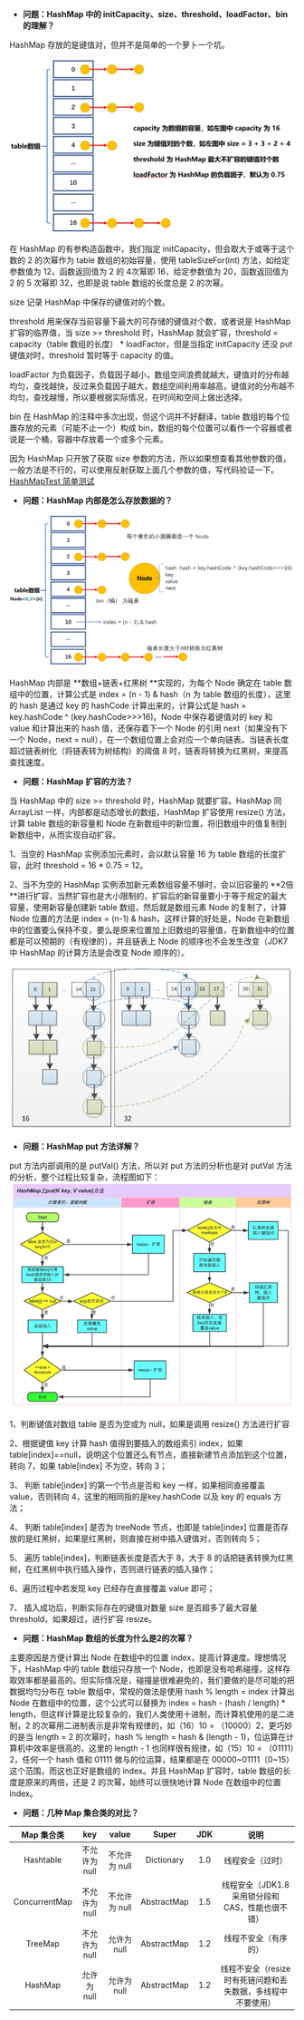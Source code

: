 - **问题：HashMap 中的 initCapacity、size、threshold、loadFactor、bin 的理解？**

HashMap 存放的是键值对，但并不是简单的一个萝卜一个坑。

![HashMap概念](./images/HashMap概念.png)

在 HashMap 的有参构造函数中，我们指定 initCapacity，但会取大于或等于这个数的 2 的次幂作为 table 数组的初始容量，使用 tableSizeFor(int) 方法，如给定参数值为 12，函数返回值为 2 的 4次幂即 16，给定参数值为 20，函数返回值为 2 的 5 次幂即 32，也即是说 table 数组的长度总是 2 的次幂。

size 记录 HashMap 中保存的键值对的个数。

threshold 用来保存当前容量下最大的可存储的键值对个数，或者说是 HashMap 扩容的临界值，当 size >= threshold 时，HashMap 就会扩容，threshold = capacity（table 数组的长度） * loadFactor，但是当指定 initCapacity 还没 put 键值对时，threshold 暂时等于 capacity 的值。

loadFactor 为负载因子，负载因子越小，数组空间浪费就越大，键值对的分布越均匀，查找越快，反过来负载因子越大，数组空间利用率越高，键值对的分布越不均匀，查找越慢，所以要根据实际情况，在时间和空间上做出选择。

bin 在 HashMap 的注释中多次出现，但这个词并不好翻译，table 数组的每个位置存放的元素（可能不止一个）构成 bin，数组的每个位置可以看作一个容器或者说是一个桶，容器中存放着一个或多个元素。

因为 HashMap 只开放了获取 size 参数的方法，所以如果想查看其他参数的值，一般方法是不行的，可以使用反射获取上面几个参数的值，写代码验证一下。[HashMapTest 简单测试](/测试代码/Java集合知识/HashMapTest/HashMapTest.java)


- **问题：HashMap 内部是怎么存放数据的？**

![HashMap内部结构](./images/HashMap内部结构.png)

HashMap 内部是 **数组+链表+红黑树 **实现的，为每个 Node 确定在 table 数组中的位置，计算公式是 index = (n - 1) & hash（n 为 table 数组的长度），这里的 hash 是通过 key 的 hashCode 计算出来的，计算公式是 hash = key.hashCode ^ (key.hashCode>>>16)。Node 中保存着键值对的 key 和 value 和计算出来的 hash 值，还保存着下一个 Node 的引用 next（如果没有下一个 Node，next = null），在一个数组位置上会对应一个单向链表。当链表长度超过链表树化（将链表转为树结构）的阈值 8 时，链表将转换为红黑树，来提高查找速度。


- **问题：HashMap 扩容的方法？**

当 HashMap 中的 size >= threshold 时，HashMap 就要扩容。HashMap 同 ArrayList 一样，内部都是动态增长的数组，HashMap 扩容使用 resize() 方法，计算 table 数组的新容量和 Node 在新数组中的新位置，将旧数组中的值复制到新数组中，从而实现自动扩容。

1、当空的 HashMap 实例添加元素时，会以默认容量 16 为 table 数组的长度扩容，此时 threshold = 16 * 0.75 = 12。

2、当不为空的 HashMap 实例添加新元素数组容量不够时，会以旧容量的 **2倍 **进行扩容，当然扩容也是大小限制的，扩容后的新容量要小于等于规定的最大容量，使用新容量创建新 table 数组，然后就是数组元素 Node 的复制了，计算 Node 位置的方法是 index = (n-1) & hash，这样计算的好处是，Node 在新数组中的位置要么保持不变，要么是原来位置加上旧数组的容量值，在新数组中的位置都是可以预期的（有规律的），并且链表上 Node 的顺序也不会发生改变（JDK7 中 HashMap 的计算方法是会改变 Node 顺序的）。

![数组扩容](./images/数组扩容.png)

- **问题：HashMap put 方法详解？**

put 方法内部调用的是 putVal() 方法，所以对 put 方法的分析也是对 putVal 方法的分析，整个过程比较复杂，流程图如下：
![put方法详解](./images/put方法详解.png)

1、判断键值对数组 table 是否为空或为 null，如果是调用 resize() 方法进行扩容

2、根据键值 key 计算 hash 值得到要插入的数组索引 index，如果 table[index]==null，说明这个位置还么有节点，直接新建节点添加到这个位置，转向 7，如果 table[index] 不为空，转向 3；

3、 判断 table[index] 的第一个节点是否和 key 一样，如果相同直接覆盖 value，否则转向 4，这里的相同指的是key.hashCode 以及 key 的 equals 方法；

4、 判断 table[index] 是否为 treeNode 节点，也即是 table[index] 位置是否存放的是红黑树，如果是红黑树，则直接在树中插入键值对，否则转向 5；

5、 遍历 table[index]，判断链表长度是否大于 8，大于 8 的话把链表转换为红黑树，在红黑树中执行插入操作，否则进行链表的插入操作；

6、遍历过程中若发现 key 已经存在直接覆盖 value 即可；

7、 插入成功后，判断实际存在的键值对数量 size 是否超多了最大容量 threshold，如果超过，进行扩容 resize。

- **问题：HashMap 数组的长度为什么是2的次幂？**

主要原因是方便计算出 Node 在数组中的位置 index，提高计算速度。理想情况下，HashMap 中的 table 数组只存放一个 Node，也即是没有哈希碰撞，这样存取效率都是最高的。但实际情况是，碰撞是很难避免的，我们要做的是尽可能的把数据均匀分布在 table 数组中，常规的做法是使用 hash % length = index 计算出 Node 在数组中的位置，这个公式可以替换为 index = hash - (hash / length) * length，但这样计算是比较复杂的，我们人类使用十进制，而计算机使用的是二进制，2 的次幂用二进制表示是非常有规律的，如（16）10 = （10000）2，更巧妙的是当 length = 2 的次幂时，hash % length = hash & (length - 1)，位运算在计算机中效率是很高的，这里的 length - 1 也同样很有规律，如（15）10 = （01111）2，任何一个 hash 值和 01111 做与的位运算，结果都是在 00000\~01111（0\~15） 这个范围，而这也正好是数组的 index。并且 HashMap 扩容时，table 数组的长度是原来的两倍，还是 2 的次幂，始终可以很快地计算 Node 在数组中的位置 index。

- **问题：几种 Map 集合类的对比？**

|  Map 集合类   |      key      |     value     |    Super    | JDK  |                     说明                     |
| :-----------: | :-----------: | :-----------: | :---------: | :--: | :------------------------------------------: |
|   Hashtable   | 不允许为 null | 不允许为 null | Dictionary  | 1.0  |               线程安全（过时）               |
| ConcurrentMap | 不允许为 null | 不允许为 null | AbstractMap | 1.5  | 线程安全（JDK1.8 采用锁分段和CAS，性能也很不错） |
|    TreeMap    | 不允许为 null |  允许为 null  | AbstractMap | 1.2  |          线程不安全（有序的）          |
|    HashMap    |  允许为 null  |  允许为 null  | AbstractMap | 1.2  | 线程不安全（resize 时有死链问题和丢失数据，多线程中不要使用）  |
